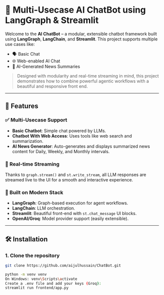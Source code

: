 # 🧠 Multi-Usecase AI ChatBot using LangGraph & Streamlit

Welcome to the **AI ChatBot** – a modular, extensible chatbot framework built using **LangGraph**, **LangChain**, and **Streamlit**. This project supports multiple use cases like:

- 🗣️ Basic Chat
- 🌐 Web-enabled AI Chat
- 📰 AI-Generated News Summaries

> Designed with modularity and real-time streaming in mind, this project demonstrates how to combine powerful agentic workflows with a beautiful and responsive front end.

---

## 🚀 Features

### ✅ Multi-Usecase Support
- **Basic Chatbot**: Simple chat powered by LLMs.
- **Chatbot With Web Access**: Uses tools like web search and summarization.
- **AI News Generator**: Auto-generates and displays summarized news content for Daily, Weekly, and Monthly intervals.

### 🔁 Real-time Streaming
Thanks to `graph.stream()` and `st.write_stream`, all LLM responses are streamed live to the UI for a smooth and interactive experience.

### 🧱 Built on Modern Stack
- **LangGraph**: Graph-based execution for agent workflows.
- **LangChain**: LLM orchestration.
- **Streamlit**: Beautiful front-end with `st.chat_message` UI blocks.
- **OpenAI/Groq**: Model provider support (easily extensible).

---

## 🛠️ Installation

### 1. Clone the repository
```bash
git clone https://github.com/aijulhussain/ChatBot.git

python -m venv venv
On Windows: venv\Scripts\activate
Create a .env file and add your keys (Groq):
streamlit run frontend/app.py

